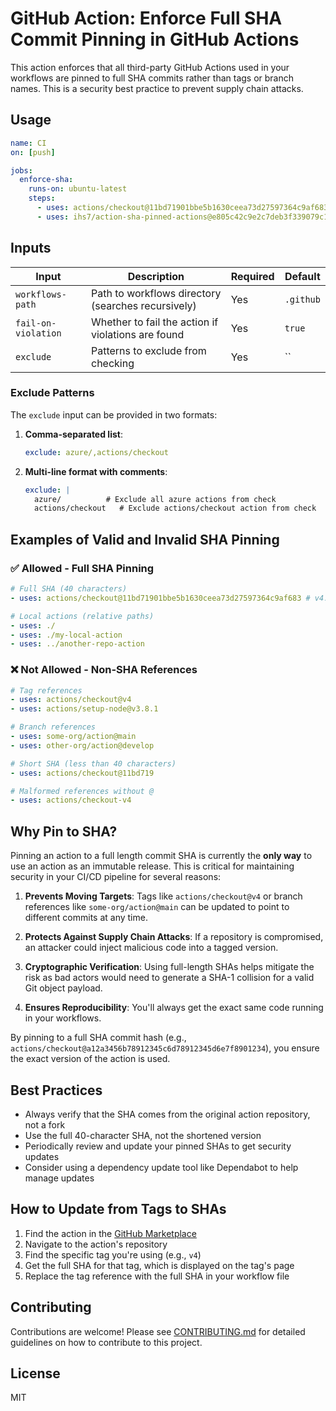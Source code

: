 # GitHub Action: Enforce Full SHA Commit Pinning in GitHub Actions

This action enforces that all third-party GitHub Actions used in your workflows are pinned to full SHA commits rather than tags or branch names. This is a security best practice to prevent supply chain attacks.

## Usage

```yaml
name: CI
on: [push]

jobs:
  enforce-sha:
    runs-on: ubuntu-latest
    steps:
      - uses: actions/checkout@11bd71901bbe5b1630ceea73d27597364c9af683 # v4.2.2
      - uses: ihs7/action-sha-pinned-actions@e805c42c9e2c7deb3f339079c143507c28df129f # v1.0.0
```

## Inputs

| Input               | Description                                               | Required | Default             |
| ------------------- | --------------------------------------------------------- | -------- | ------------------- |
| `workflows-path`    | Path to workflows directory (searches recursively)        | Yes      | `.github` |
| `fail-on-violation` | Whether to fail the action if violations are found        | Yes      | `true`              |
| `exclude`           | Patterns to exclude from checking                         | Yes      | ``                  |

### Exclude Patterns

The `exclude` input can be provided in two formats:

1. **Comma-separated list**:
   ```yaml
   exclude: azure/,actions/checkout
   ```

2. **Multi-line format with comments**:
   ```yaml
   exclude: |
     azure/          # Exclude all azure actions from check
     actions/checkout   # Exclude actions/checkout action from check
   ```

## Examples of Valid and Invalid SHA Pinning

### ✅ Allowed - Full SHA Pinning

```yaml
# Full SHA (40 characters)
- uses: actions/checkout@11bd71901bbe5b1630ceea73d27597364c9af683 # v4.2.2

# Local actions (relative paths)
- uses: ./
- uses: ./my-local-action
- uses: ../another-repo-action
```

### ❌ Not Allowed - Non-SHA References

```yaml
# Tag references
- uses: actions/checkout@v4
- uses: actions/setup-node@v3.8.1

# Branch references
- uses: some-org/action@main
- uses: other-org/action@develop

# Short SHA (less than 40 characters)
- uses: actions/checkout@11bd719

# Malformed references without @
- uses: actions/checkout-v4
```

## Why Pin to SHA?

Pinning an action to a full length commit SHA is currently the **only way** to use an action as an immutable release. This is critical for maintaining security in your CI/CD pipeline for several reasons:

1. **Prevents Moving Targets**: Tags like `actions/checkout@v4` or branch references like `some-org/action@main` can be updated to point to different commits at any time.

2. **Protects Against Supply Chain Attacks**: If a repository is compromised, an attacker could inject malicious code into a tagged version.

3. **Cryptographic Verification**: Using full-length SHAs helps mitigate the risk as bad actors would need to generate a SHA-1 collision for a valid Git object payload.

4. **Ensures Reproducibility**: You'll always get the exact same code running in your workflows.

By pinning to a full SHA commit hash (e.g., `actions/checkout@a12a3456b78912345c6d78912345d6e7f8901234`), you ensure the exact version of the action is used.

## Best Practices

- Always verify that the SHA comes from the original action repository, not a fork
- Use the full 40-character SHA, not the shortened version
- Periodically review and update your pinned SHAs to get security updates
- Consider using a dependency update tool like Dependabot to help manage updates

## How to Update from Tags to SHAs

1. Find the action in the [GitHub Marketplace](https://github.com/marketplace?type=actions)
2. Navigate to the action's repository
3. Find the specific tag you're using (e.g., `v4`)
4. Get the full SHA for that tag, which is displayed on the tag's page
5. Replace the tag reference with the full SHA in your workflow file

## Contributing

Contributions are welcome! Please see [CONTRIBUTING.md](CONTRIBUTING.md) for detailed guidelines on how to contribute to this project.

## License

MIT
